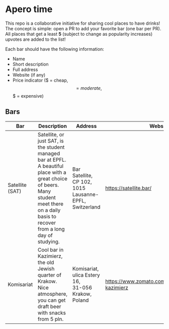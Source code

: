# Apero time

This repo is a collaborative initiative for sharing cool places to have drinks! The concept is simple: open a PR to add your favorite bar (one bar per PR). All places that get a least __5__ (subject to change as popularity increases) upvotes are added to the list!

Each bar should have the following information:
- Name
- Short description
- Full address
- Website (if any)
- Price indicator ($ = cheap, $$ = moderate, $$$ = expensive)

## Bars
| Bar           | Description        | Address          | Website         | Price         |
|---------------|--------------------|------------------|-----------------|---------------|
|Satellite (SAT)|Satellite, or just SAT, is the student managed bar at EPFL. A beautiful place with a great choice of beers. Many student meet there on a daily basis to recover from a long day of studying.|Bar Satellite,<br />CP 102,<br />1015 Lausanne-EPFL,<br />Switzerland|https://satellite.bar/|$$|
|Komisariat|Cool bar in Kazimierz, the old Jewish quarter of Krakow. Nice atmosphere, you can get draft beer with snacks from 5 pln. |Komisariat,<br />ulica Estery 16,<br />31-056 Krakow,<br />Poland|https://www.zomato.com/krakow/komisariat-kazimierz|$|
